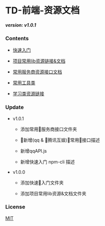 TD-前端-资源文档
========

***version: v1.0.1***

### Contents ###

* [快速入门](快速入门/)

* [项目常用lib资源链接&文档](项目常用lib资源链接&文档/)

* [常用服务商资源接口文档](常用服务商资源接口文档/)

* [常用工具类](常用工具类/)

* [学习类资源链接](学习类资源链接/)

### Update ###

* v1.0.1
  
  - 添加常用服务商接口文件夹

  - 新增(qq & 腾讯互娱)常用接口描述

  - 新增qqAPI.js

  - 新增快速入门 npm-cli 描述

* v1.0.0

  - 添加快速入门文件夹

  - 添加项目常用lib资源&文档文件夹  

### License ###

[MIT](https://opensource.org/licenses/MIT)